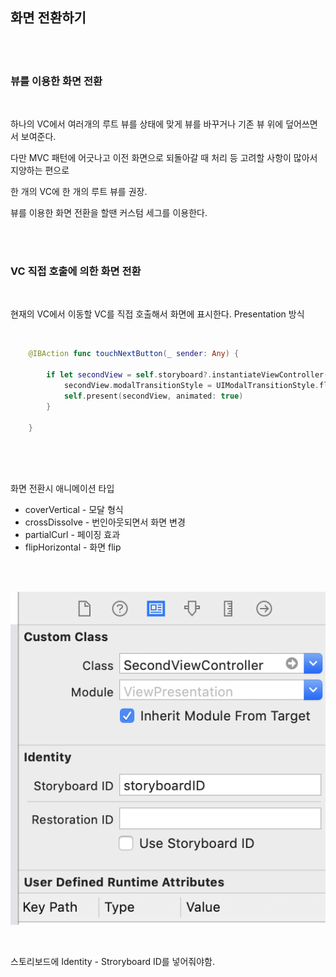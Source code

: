 ## 화면 전환하기

<br/>

<br/>

### 뷰를 이용한 화면 전환

<br/>

하나의 VC에서 여러개의 루트 뷰를 상태에 맞게 뷰를 바꾸거나 기존 뷰 위에 덮어쓰면서 보여준다.

다만 MVC 패턴에 어긋나고 이전 화면으로 되돌아갈 때 처리 등 고려할 사항이 많아서 지양하는 편으로

한 개의 VC에 한 개의 루트 뷰를 권장.

뷰를 이용한 화면 전환을 할땐 커스텀 세그를 이용한다.

<br/>

<br/>

### VC 직접 호출에 의한 화면 전환

<br/>

현재의 VC에서 이동할 VC를 직접 호출해서 화면에 표시한다. Presentation 방식

<br/>

```swift
    @IBAction func touchNextButton(_ sender: Any) {
        
        if let secondView = self.storyboard?.instantiateViewController(withIdentifier: "storyboardID") {
            secondView.modalTransitionStyle = UIModalTransitionStyle.flipHorizontal
            self.present(secondView, animated: true)
        }
        
    }
    
```

<br/>

<br/>

화면 전환시 애니메이션 타입

* coverVertical - 모달 형식
* crossDissolve - 번인아웃되면서 화면 변경
* partialCurl - 페이징 효과
* flipHorizontal - 화면 flip

<br/>

<br/>

![img1](images/img1.png)



<br/>

스토리보드에 Identity - Stroryboard ID를 넣어줘야함. 

<br/>

<br/>

<br/>

<br/>

<br/>

<br/>

<br/>

<br/>

<br/>



